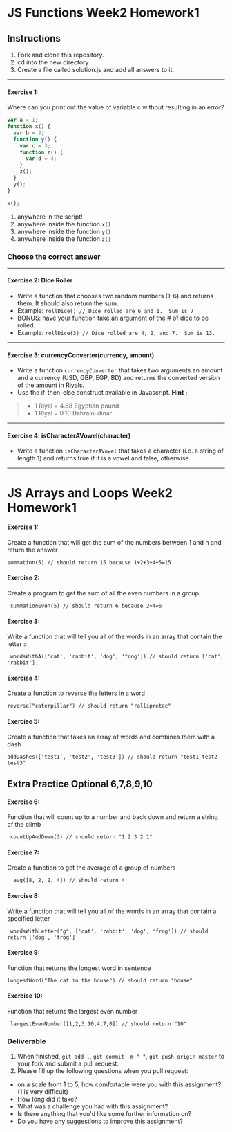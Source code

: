 # JS Functions Week2 Homework1

## Instructions
1. Fork and clone this repository.
2. cd into the new directory
3. Create a file called solution.js and add all answers to it. 
---

#### Exercise 1:
Where can you print out the value of variable c without resulting in an error?

```js
var a = 1;
function x() {
  var b = 2;
  function y() {
    var c = 3;
    function z() {
      var d = 4;
    }
    z();
  }
  y();
}

x();
```
1. anywhere in the script! 
2. anywhere inside the function `x()` 
3. anywhere inside the function `y()` 
4. anywhere inside the function `z()`

### Choose the correct answer

---

#### Exercise 2: Dice Roller
- Write a function that chooses two random numbers (1-6) and returns them. It should also return the sum.
- Example: `rollDice() // Dice rolled are 6 and 1.  Sum is 7`
- BONUS: have your function take an argument of the # of dice to be rolled.
- Example: `rollDice(3) // Dice rolled are 4, 2, and 7.  Sum is 13.`
---

#### Exercise 3: currencyConverter(currency, amount)
  - Write a function `currencyConverter` that takes two arguments an amount and a currency (USD, GBP, EGP, BD) and returns  the converted version of the amount in Riyals. 
  - Use the if-then-else construct available in Javascript.
**Hint :**
> - 1 Riyal = 4.68 Egyptian pound 
> - 1 Riyal = 0.10 Bahraini dinar
---


#### Exercise 4: isCharacterAVowel(character)
  - Write a function `isCharacterAVowel` that takes a character (i.e. a string of length 1) and returns true if it is a vowel and false, otherwise.
---
# JS Arrays and Loops Week2 Homework1

#### Exercise 1:
Create a function that will get the sum of the numbers between 1 and n and return the answer

```
summation(5) // should return 15 because 1+2+3+4+5=15
```

#### Exercise 2:
Create a program to get the sum of all the even numbers in a group

```
 summationEven(5) // should return 6 because 2+4=6
```

 

#### Exercise 3:  
Write a function that will tell you all of the words in an array that contain the letter `a`

```
 wordsWithA(['cat', 'rabbit', 'dog', 'frog']) // should return ['cat', 'rabbit']
```

 
#### Exercise 4: 
Create a function to reverse the letters in a word

```
reverse("caterpillar") // should return "rallipretac"
```



#### Exercise 5:
 Create a function that takes an array of words and combines them with a dash

  ```
  addDashes(['test1', 'test2', 'test3']) // should return "test1-test2-test3"
  ```
 ## Extra Practice Optional 6,7,8,9,10
#### Exercise 6:
Function that will count up to a number and back down and return a string of the climb

```
 countUpAndDown(3) // should return "1 2 3 2 1"
```

#### Exercise 7:
Create a function to get the average of a group of numbers 

```
  avg([8, 2, 2, 4]) // should return 4
 ```

#### Exercise 8: 
Write a function that will tell you all of the words in an array that contain a specified letter

```
 wordsWithLetter("g", ['cat', 'rabbit', 'dog', 'frog']) // should return ['dog', 'frog']
```

#### Exercise 9: 
Function that returns the longest word in sentence

 ```
longestWord("The cat in the house") // should return "house"
```
#### Exercise 10: 
Function that returns the largest even number

```
 largestEvenNumber([1,2,3,10,4,7,0]) // should return "10"
```


### Deliverable  
1. When finished, `git add .`, `git commit -m " "`, `git push origin master` to your fork and submit a pull request.
2. Please fill up the following questions when you pull request:
- on a scale from 1 to 5, how comfortable were you with this assignment? (1 is very difficult)
- How long did it take?
- What was a challenge you had with this assignment?
- Is there anything that you'd like some further information on?
- Do you have any suggestions to improve this assignment?
